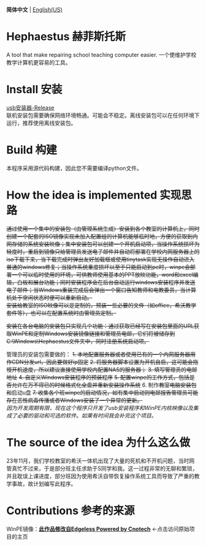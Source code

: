 **简体中文** | [English(US)](https://github.com/SteveZMTstudios/Hephaestus/blob/main/README_EN.md)

# Hephaestus 赫菲斯托斯
A tool that make repairing school teaching computer easier.
一个使维护学校教学计算机更容易的工具。

# Install 安装
[usb安装器-Release](https://github.com/SteveZMTstudios/Hephaestus/releases)
<br>联机安装包需要确保网络环境畅通。可能会不稳定。离线安装包可以在任何环境下运行，推荐使用离线安装包。

# Build 构建
本程序采用源代码构建，因此您不需要编译python文件。

# How the idea is implemented 实现思路
~~通过使用一个集中的安装包（由管理系统生成）安装到各个教室的计算机上，同时创建一个配套的ISO镜像实现未加入配置组的计算机能够临时地，方便的获取到内网存储的系统安装映像；集中安装包可以创建一个开机启动项，当操作系统损坏为轻度时，重启到镜像只给管理员发送电子邮件并自动将部署在学校内网服务器上的iso下载下来，当下载完成时弹出友好加载框或使用tinytask实现无操作自动进入普通的windows修复；当操作系统重度损坏以至于只能启动到pe时，winpe会部署一个可以临时使用的环境，可供教师使用基本的PPT放映功能，word和excel编辑，白板和展台功能；同时安装程序会在后台自动运行windows安装程序并发送电子邮件；当Windows重装完成后会弹出一个窗口告知教师和电教委员，当计算机处于空闲状态时便可以重新启动。~~
<br>~~安装给教室的ISO映像可以是定制的，预装一些必要的文件（如office，希沃教学套件等），也可以在配置系统时由管理员定制。~~

~~安装在各台电脑的安装包只实现几个功能：通过获取已经写在安装包里面的URL获取WinPE和定制Windows安装镜像链接和管理员电邮，它们将被储存到C:\Windows\Hephaestus文件夹中，同时注册系统启动项。~~

管理员的安装包需要做的：
~~1. 本地配置服务器或者使用已有的一个内网服务器用作CDN分发url，因此要做好ip固定~~
~~2. 将服务器脚本设置为开机自启，这可能会拖慢开机速度，所以建议直接使用学校内配置NAS的服务器；~~
~~3. 填写管理员的电邮地址~~
~~4. 自定义Windows安装程序的预装程序~~
~~5. 配置winpe的工作方式，包括是否允许在万不得已的时候格式化全盘并重新安装操作系统~~
6. 制作~~教室电脑安装包和~~启动u盘
~~7. 收集各个班winpe的启动情况，如有集中启动则电邮报告管理员可能存在恶性病毒传播或者Windows安装了一个异常的更新。~~
<br>*因为开发周期有限，现在这个程序只开发了usb安装程序和WinPE内核映像以及集成了必要的驱动和可选的软件。如果有时间我会补完这个项目。*


# The source of the idea 为什么这么做
23年11月，我们学校教室的希沃一体机出现了大量的死机和不开机问题，当时网管真忙不过来，于是部分班主任求助于S同学和我。这一过程非常的无聊和繁琐，并且耽误上课进度，部分班因为使用希沃自带恢复操作系统工具而导致了严重的教学事故，故计划编写此程序。

# Contributions 参考的来源
WinPE镜像：[**此作品修改自Edgeless Powered by Cnotech**](https://home.edgeless.top/) <-点击访问原始项目的主页

